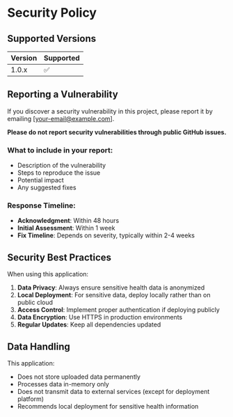 # Security Policy

## Supported Versions

| Version | Supported          |
| ------- | ------------------ |
| 1.0.x   | :white_check_mark: |

## Reporting a Vulnerability

If you discover a security vulnerability in this project, please report it by emailing [your-email@example.com]. 

**Please do not report security vulnerabilities through public GitHub issues.**

### What to include in your report:

- Description of the vulnerability
- Steps to reproduce the issue
- Potential impact
- Any suggested fixes

### Response Timeline:

- **Acknowledgment**: Within 48 hours
- **Initial Assessment**: Within 1 week
- **Fix Timeline**: Depends on severity, typically within 2-4 weeks

## Security Best Practices

When using this application:

1. **Data Privacy**: Always ensure sensitive health data is anonymized
2. **Local Deployment**: For sensitive data, deploy locally rather than on public cloud
3. **Access Control**: Implement proper authentication if deploying publicly
4. **Data Encryption**: Use HTTPS in production environments
5. **Regular Updates**: Keep all dependencies updated

## Data Handling

This application:
- Does not store uploaded data permanently
- Processes data in-memory only
- Does not transmit data to external services (except for deployment platform)
- Recommends local deployment for sensitive health information
